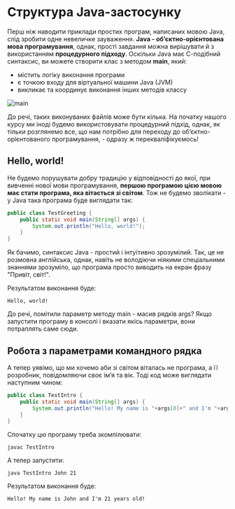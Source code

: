 # Структура Java-застосунку
Перш ніж наводити приклади простих програм, написаних мовою Java, слід зробити одне невеличке зауваження.
**Java - об’єктно-орієнтована мова програмування**, однак, прості завдання можна вирішувати й з використанням **процедурного підходу**.
Оскільки Java має С-подібний синтаксис, ви можете створити клас з методом **main**, який:
* містить логіку виконання програми
* є точкою входу для віртуальної машини Java (JVM)
* викликає та координує виконання інших методів классу

![main](https://raw.githubusercontent.com/ppc-ntu-khpi/oop/gh-pages/img-modules/Java-main.png)

До речі, таких виконуваних файлів може бути кілька. На початку нашого курсу ми іноді будемо використовувати процедурний підхід, однак, як тільки
розглянемо все, що нам потрібно для переходу до об’єктно-орієнтованого програмування, - одразу ж перекваліфікуємось!

## Hello, world!

Не будемо порушувати добру традицію у відповідності до якої, при вивченні нової мови програмування, **першою програмою цією мовою має стати програма, яка вітається зі світом**.
Тож не будемо зволікати - у Java така програма буде виглядати так:

```java
public class TestGreeting {
    public static void main(String[] args) {
        System.out.println("Hello, world!");
    }
}
```
Як бачимо, синтаксис Java - простий і інтуїтивно зрозумілий. Так, це не розмовна англійська, однак, навіть не володіючи ніякими спеціальними знаннями зрозуміло,
що програма просто виводить на екран фразу "Привіт, світ!".

Результатом виконання буде:

```shell
Hello, world!
```

До речі, помітили параметр методу main - масив рядків args? Якщо запустити програму в консолі і вказати якісь параметри, вони потраплять саме сюди.

## Робота з параметрами командного рядка

А тепер уявімо, що ми хочемо аби зі світом віталась не програма, а її розробник, повідомляючи своє ім’я та вік.
Тоді код може виглядати наступним чином:

```java
public class TestIntro {
    public static void main(String[] args) {
        System.out.println("Hello! My name is "+args[0]+" and I'm "+args[1]+" years old!");
    }
}
```
Спочатку цю програму треба зкомпілювати:

```shell
javac TestIntro
```

А тепер запустити:

```shell
java TestIntro John 21
```

Результатом виконання буде:

```shell
Hello! My name is John and I'm 21 years old!
```


